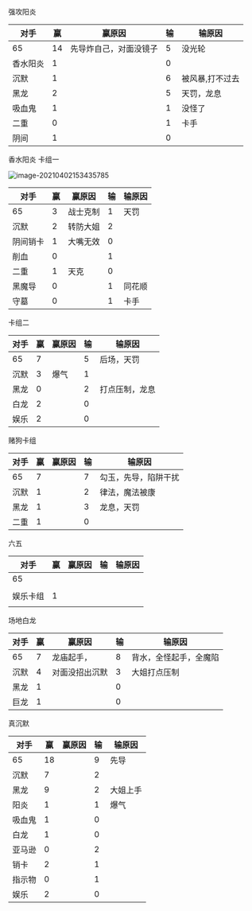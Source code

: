 强攻阳炎 

| 对手     | 赢   | 赢原因                 | 输   | 输原因          |
| -------- | ---- | ---------------------- | ---- | --------------- |
| 65       | 14   | 先导炸自己，对面没镜子 | 5    | 没光轮          |
| 香水阳炎 | 1    |                        | 0    |                 |
| 沉默     | 1    |                        | 6    | 被风暴,打不过去 |
| 黑龙     | 2    |                        | 5    | 天罚，龙息      |
| 吸血鬼   | 1    |                        | 1    | 没怪了          |
| 二重     | 0    |                        | 1    | 卡手            |
| 阴间     | 1    |                        | 0    |                 |



香水阳炎    卡组一

![image-20210402153435785](https://i.loli.net/2021/04/02/mkjvsUCnN6Q2cIh.png)

| 对手 | 赢   |赢原因| 输| 输原因 |
| ---- | ---- | ---- | ---- | ---- |
| 65   | 3 |战士克制|1|天罚|
| 沉默 | 2 |转防大姐|2||
| 阴间销卡 | 1 |大嘴无效|0||
| 削血 | 0 ||1||
| 二重 | 1 |天克|0||
| 黑魔导 | 0 ||1|同花顺|
| 守墓 | 0 ||1|卡手|

卡组二

| 对手 | 赢   | 赢原因 | 输   | 输原因         |
| ---- | ---- | ------ | ---- | -------------- |
| 65   | 7    |        | 5    | 后场，天罚     |
| 沉默 | 3    | 爆气   | 1    |                |
| 黑龙 | 0    |        | 2    | 打点压制，龙息 |
| 白龙 | 2    |        | 0    |                |
| 娱乐 | 2    |        | 0    |                |



赌狗卡组

| 对手 | 赢   | 赢原因 | 输   | 输原因               |
| ---- | ---- | ------ | ---- | -------------------- |
| 65   | 7    |        | 7    | 勾玉，先导，陷阱干扰 |
| 沉默 | 1    |        | 2    | 律法，魔法被康       |
| 黑龙 | 1    |        | 3    | 龙息，天罚           |
| 二重 | 1    |        | 0    |                      |

六五

| 对手     | 赢   | 赢原因 | 输   | 输原因 |
| -------- | ---- | ------ | ---- | ------ |
| 65       |      |        |      |        |
|          |      |        |      |        |
| 娱乐卡组 | 1    |        |      |        |
|          |      |        |      |        |

场地白龙

| 对手 | 赢   | 赢原因         | 输   | 输原因                 |
| ---- | ---- | -------------- | ---- | ---------------------- |
| 65   | 7    | 龙庙起手，     | 8    | 背水，全怪起手，全魔陷 |
| 沉默 | 4    | 对面没招出沉默 | 3    | 大姐打点压制           |
| 黑龙 | 1    |                | 0    |                        |
| 巨龙 | 1    |                | 0    |                        |

真沉默

| 对手   | 赢   | 赢原因 | 输   | 输原因   |
| ------ | ---- | ------ | ---- | -------- |
| 65     | 18   |        | 9    | 先导     |
| 沉默   | 7    |        | 2    |          |
| 黑龙   | 9    |        | 2    | 大姐上手 |
| 阳炎   | 1    |        | 1    | 爆气     |
| 吸血鬼 | 1    |        | 0    |          |
| 白龙   | 1    |        | 0    |          |
| 亚马逊 | 0    |        | 2    |          |
| 销卡   | 2    |        | 1    |          |
| 指示物 | 0    |        | 1    |          |
| 娱乐   | 2    |        | 0    |          |





